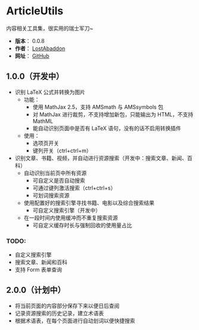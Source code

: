 # ArticleUtils

内容相关工具集，很实用的瑞士军刀~

- **版本**： 0.0.8
- **作者**： [LostAbaddon](mailto:lostabaddon@gmail.com)
- **网址**： [GitHub](https://github.com/LostAbaddon/ArticleUtils)

## 1.0.0（开发中）

-	识别 LaTeX 公式并转换为图片
	+	功能：
		*	使用 MathJax 2.5，支持 AMSmath 与 AMSsymbols 包
		*	对 MathJax 进行裁剪，不支持增加新包，只能输出为 HTML，不支持 MathML
		*	能自动识别页面中是否有 LaTeX 语句，没有的话不启用转换插件
	+	使用：
		*	选项页开关
		*	键列开关（ctrl+ctrl+m）
-	识别文章、书籍、视频，并自动进行资源搜索（开发中：搜索文章、新闻、百科）
	+	自动识别当前页中所有资源
		*	可自定义是否自动搜索
		*	可通过键列激活搜索（ctrl+ctrl+s）
		*	可划词搜索资源
	+	使用配置好的搜索引擎寻找书籍、电影以及综合搜索结果
		*	可自定义搜索引擎（开发中）
	+	在一段时间内使用缓冲而不重复搜索资源
		*	可自定义缓存时长与强制回收的使用量占比

### TODO:

-	自定义搜索引擎
-	搜索文章、新闻和百科
-	支持 Form 表单查询

## 2.0.0（计划中）

-	将当前页面的内容部分保存下来以便日后查阅
-	记录资源搜索的历史记录，建立术语表
-	根据术语表，在每个页面进行自动划词以便快捷搜索